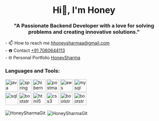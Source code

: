 
<h1 align="center">Hi👋, I'm Honey</h1>
    <h3 align="center">"A Passionate Backend Developer with a love for solving problems and creating innovative solutions."</h3>
 - 📫 How to reach me <a href="#">hhoneysharmaa@gmail.com</a>
    <br/> - ☎️ Contact <a href="#">+91 7060644113</a>
    <br/> - 🌐 Personal Portfolio <a href="https://honeysharmagit.github.io/">HoneySharma</a>
    <h3 align="left">Languages and Tools:</h3>
    <p align="left">
        <img src="https://www.vectorlogo.zone/logos/java/java-icon.svg" alt="java" width="40" height="40" />
        <img src="https://www.vectorlogo.zone/logos/springio/springio-icon.svg" alt="spring" width="40" height="40" />
        <img src="https://www.vectorlogo.zone/logos/hibernate/hibernate-icon.svg" alt="hibernate" width="40" height="40" />
        <img src="https://www.vectorlogo.zone/logos/getpostman/getpostman-icon.svg" alt="postman" width="40" height="40" />
        <img src="https://www.vectorlogo.zone/logos/amazon_aws/amazon_aws-icon.svg" alt="aws" width="40" height="40" />
        <img src="https://www.vectorlogo.zone/logos/mysql/mysql-official.svg" alt="mysql" width="40" height="40" /><br/>
        <img src="https://www.vectorlogo.zone/logos/sqlite/sqlite-icon.svg" alt="sql" width="40" height="40" />
        <img src="https://www.vectorlogo.zone/logos/apache_tomcat/apache_tomcat-icon.svg" alt="bootstrap" width="40" height="40" />
        <img src="https://www.vectorlogo.zone/logos/w3_html5/w3_html5-icon.svg" alt="html5" width="40" height="40" />
        <img src="https://www.vectorlogo.zone/logos/w3_css/w3_css-icon.svg" alt="css3" width="40" height="40" />
        <img src="https://www.vectorlogo.zone/logos/getbootstrap/getbootstrap-icon.svg" alt="bootstrap" width="40" height="40" />
        <img src="https://www.vectorlogo.zone/logos/javascript/javascript-icon.svg" alt="bootstrap" width="40" height="40" />
    </p>
    <p>
        <img align="left" src="https://github-readme-stats.vercel.app/api/top-langs/?username=HoneySharmaGit&layout=compact&theme=dark" alt="HoneySharmaGit" />
    </p>
    <p>
        &nbsp;<img align="center" src="https://github-readme-stats.vercel.app/api?username=HoneySharmaGit&hide=contribs,prs,stars&count_private=true&show_icons=true&theme=dark" alt="HoneySharmaGit" />
    </p>
